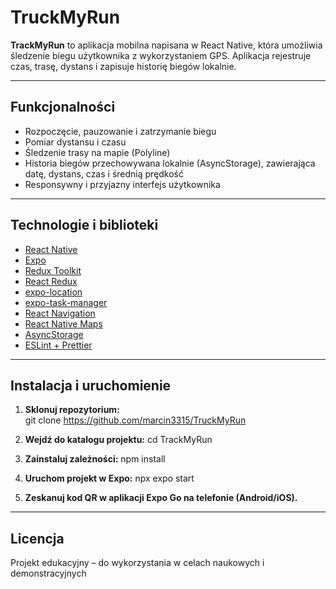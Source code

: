 # TruckMyRun

**TrackMyRun** to aplikacja mobilna napisana w React Native, która umożliwia śledzenie biegu użytkownika z wykorzystaniem GPS. Aplikacja rejestruje czas, trasę, dystans i zapisuje historię biegów lokalnie.

---

## Funkcjonalności

- Rozpoczęcie, pauzowanie i zatrzymanie biegu
- Pomiar dystansu i czasu
- Śledzenie trasy na mapie (Polyline)
- Historia biegów przechowywana lokalnie (AsyncStorage), zawierająca datę, dystans, czas i średnią prędkość
- Responsywny i przyjazny interfejs użytkownika

---

## Technologie i biblioteki

- [React Native](https://reactnative.dev/)
- [Expo](https://expo.dev/)
- [Redux Toolkit](https://redux-toolkit.js.org/)
- [React Redux](https://react-redux.js.org/)
- [expo-location](https://docs.expo.dev/versions/latest/sdk/location/)
- [expo-task-manager](https://docs.expo.dev/versions/latest/sdk/task-manager/)
- [React Navigation](https://reactnavigation.org/)
- [React Native Maps](https://github.com/react-native-maps/react-native-maps)
- [AsyncStorage](https://react-native-async-storage.github.io/async-storage/)
- [ESLint + Prettier](https://eslint.org/)

---

## Instalacja i uruchomienie

1. **Sklonuj repozytorium:**   
   git clone https://github.com/marcin3315/TruckMyRun
   
2. **Wejdź do katalogu projektu:**
   cd TrackMyRun

3. **Zainstaluj zależności:**
   npm install

4. **Uruchom projekt w Expo:**
   npx expo start
   
5. **Zeskanuj kod QR w aplikacji Expo Go na telefonie (Android/iOS).**
   
---
## Licencja
Projekt edukacyjny – do wykorzystania w celach naukowych i demonstracyjnych
